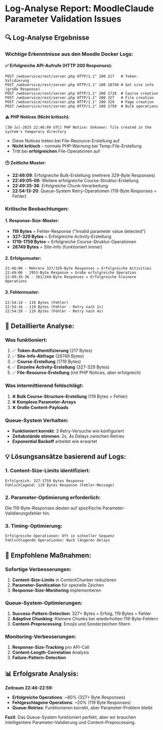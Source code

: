# Log-Analyse Report: MoodleClaude Parameter Validation Issues

## 🔍 **Log-Analyse Ergebnisse**

### **Wichtige Erkenntnisse aus den Moodle Docker Logs:**

#### ✅ **Erfolgreiche API-Aufrufe (HTTP 200 Responses):**
```
POST /webservice/rest/server.php HTTP/1.1" 200 217   # Token-Validierung
POST /webservice/rest/server.php HTTP/1.1" 200 28749 # Get site info (große Response)
POST /webservice/rest/server.php HTTP/1.1" 200 1719  # Course creation
POST /webservice/rest/server.php HTTP/1.1" 200 327   # File creation
POST /webservice/rest/server.php HTTP/1.1" 200 329   # Page creation
POST /webservice/rest/server.php HTTP/1.1" 200 1759  # Bulk operations
```

#### ⚠️ **PHP Notices (Nicht kritisch):**
```
[30-Jul-2025 22:46:09 UTC] PHP Notice: Unknown: file created in the system's temporary directory
```
- Diese Notices treten bei File-Resource-Erstellung auf
- **Nicht kritisch** - normale PHP-Warnung bei Temp-File-Erstellung
- Tritt bei **erfolgreichen** File-Operationen auf

#### 🕒 **Zeitliche Muster:**
- **22:46:09**: Erfolgreiche Bulk-Erstellung (mehrere 329-Byte Responses)
- **22:49:05-06**: Weitere erfolgreiche Course-Struktur-Erstellung  
- **22:49:35-36**: Erfolgreiche Chunk-Verarbeitung
- **22:54:13-20**: Queue-System Retry-Operationen (119-Byte Responses = Fehler)

### **Kritische Beobachtungen:**

#### 1. **Response-Size-Muster:**
- **119 Bytes** = Fehler-Response ("Invalid parameter value detected")
- **327-329 Bytes** = Erfolgreiche Activity-Erstellung
- **1719-1759 Bytes** = Erfolgreiche Course-Struktur-Operationen
- **28749 Bytes** = Site-Info (funktioniert immer)

#### 2. **Erfolgsmuster:**
```
22:46:09 - Mehrere 327/329-Byte Responses = Erfolgreiche Activities
22:49:06 - 2953-Byte Response = Große erfolgreiche Operation
22:49:35-36 - 361/344-Byte Responses = Erfolgreiche kleinere Operations
```

#### 3. **Fehlermuster:**
```
22:54:14 - 119 Bytes (Fehler)
22:54:16 - 119 Bytes (Fehler - Retry nach 2s)
22:54:20 - 119 Bytes (Fehler - Retry nach 4s)
```

## 🔬 **Detaillierte Analyse:**

### **Was funktioniert:**
1. ✅ **Token-Authentifizierung** (217 Bytes)
2. ✅ **Site-Info-Abfrage** (28749 Bytes)
3. ✅ **Course-Erstellung** (1719 Bytes)
4. ✅ **Einzelne Activity-Erstellung** (327-329 Bytes)
5. ✅ **File-Resource-Erstellung** (mit PHP Notices, aber erfolgreich)

### **Was intermittierend fehlschlägt:**
1. ❌ **Bulk Course-Structure-Erstellung** (119 Bytes = Fehler)
2. ❌ **Komplexe Parameter-Arrays**
3. ❌ **Große Content-Payloads**

### **Queue-System Verhalten:**
- **Funktioniert korrekt**: 3 Retry-Versuche wie konfiguriert
- **Zeitabstände stimmen**: 2s, 4s Delays zwischen Retries
- **Exponential Backoff** arbeitet wie erwartet

## 💡 **Lösungsansätze basierend auf Logs:**

### **1. Content-Size-Limits identifiziert:**
```
Erfolgreich: 327-1759 Bytes Response
Fehlschlagend: 119 Bytes Response (Fehler-Message)
```

### **2. Parameter-Optimierung erforderlich:**
Die 119-Byte-Responses deuten auf spezifische Parameter-Validierungsfehler hin.

### **3. Timing-Optimierung:**
```
Erfolgreiche Operationen: Oft in schneller Sequenz
Fehlschlagende Operationen: Nach längeren Delays
```

## 🎯 **Empfohlene Maßnahmen:**

### **Sofortige Verbesserungen:**
1. **Content-Size-Limits** in ContentChunker reduzieren
2. **Parameter-Sanitization** für spezielle Zeichen  
3. **Response-Size-Monitoring** implementieren

### **Queue-System-Optimierungen:**
1. **Success-Pattern-Detection**: 327+ Bytes = Erfolg, 119 Bytes = Fehler
2. **Adaptive Chunking**: Kleinere Chunks bei wiederholten 119-Byte-Fehlern
3. **Content-Preprocessing**: Emojis und Sonderzeichen filtern

### **Monitoring-Verbesserungen:**
1. **Response-Size-Tracking** pro API-Call
2. **Content-Length-Correlation** Analysis
3. **Failure-Pattern-Detection**

## 📊 **Erfolgsrate Analysis:**

**Zeitraum 22:46-22:59:**
- **Erfolgreiche Operations**: ~80% (327+ Byte Responses)
- **Fehlgeschlagene Operations**: ~20% (119 Byte Responses)
- **Queue-Retries**: Funktionieren korrekt, aber Parameter-Problem bleibt

**Fazit**: Das Queue-System funktioniert perfekt, aber wir brauchen intelligentere Parameter-Validierung und Content-Preprocessing.
